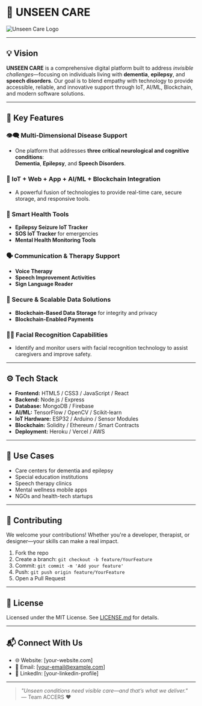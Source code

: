 # 🌿 UNSEEN CARE

![Unseen Care Logo](./WhatsApp%20Image%202025-06-28%20at%203.50.30%20PM.jpeg)

---

## 💡 Vision

**UNSEEN CARE** is a comprehensive digital platform built to address *invisible challenges*—focusing on individuals living with **dementia**, **epilepsy**, and **speech disorders**. Our goal is to blend empathy with technology to provide accessible, reliable, and innovative support through IoT, AI/ML, Blockchain, and modern software solutions.

---

## 🚀 Key Features

### 👁️‍🗨️ Multi-Dimensional Disease Support
- One platform that addresses **three critical neurological and cognitive conditions**:  
  **Dementia**, **Epilepsy**, and **Speech Disorders**.

### 📡 IoT + Web + App + AI/ML + Blockchain Integration
- A powerful fusion of technologies to provide real-time care, secure storage, and responsive tools.

### 🧠 Smart Health Tools
- **Epilepsy Seizure IoT Tracker**
- **SOS IoT Tracker** for emergencies
- **Mental Health Monitoring Tools**

### 🗣️ Communication & Therapy Support
- **Voice Therapy**
- **Speech Improvement Activities**
- **Sign Language Reader**

### 🧾 Secure & Scalable Data Solutions
- **Blockchain-Based Data Storage** for integrity and privacy
- **Blockchain-Enabled Payments**

### 🧍‍♂️ Facial Recognition Capabilities
- Identify and monitor users with facial recognition technology to assist caregivers and improve safety.

---

## ⚙️ Tech Stack

- **Frontend:** HTML5 / CSS3 / JavaScript / React
- **Backend:** Node.js / Express
- **Database:** MongoDB / Firebase
- **AI/ML:** TensorFlow / OpenCV / Scikit-learn
- **IoT Hardware:** ESP32 / Arduino / Sensor Modules
- **Blockchain:** Solidity / Ethereum / Smart Contracts
- **Deployment:** Heroku / Vercel / AWS

---

## 🎯 Use Cases

- Care centers for dementia and epilepsy
- Special education institutions
- Speech therapy clinics
- Mental wellness mobile apps
- NGOs and health-tech startups

---

## 🤝 Contributing

We welcome your contributions! Whether you're a developer, therapist, or designer—your skills can make a real impact.

1. Fork the repo
2. Create a branch: `git checkout -b feature/YourFeature`
3. Commit: `git commit -m 'Add your feature'`
4. Push: `git push origin feature/YourFeature`
5. Open a Pull Request

---

## 📄 License

Licensed under the MIT License. See [LICENSE.md](LICENSE.md) for details.

---

## 📬 Connect With Us

- 🌐 Website: [your-website.com]
- 📧 Email: [your-email@example.com]
- 🔗 LinkedIn: [your-linkedin-profile]

---

> _"Unseen conditions need visible care—and that’s what we deliver."_  
> — Team ACCERS ❤️
